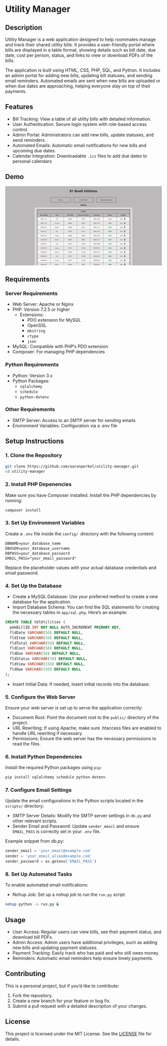 # Utility Manager

## Description
Utility Manager is a web application designed to help roommates manage and track their shared utility bills. It provides a user-friendly portal where bills are displayed in a table format, showing details such as bill date, due date, cost per person, status, and links to view or download PDFs of the bills.

The application is built using HTML, CSS, PHP, SQL, and Python. It includes an admin portal for adding new bills, updating bill statuses, and sending email reminders. Automated emails are sent when new bills are uploaded or when due dates are approaching, helping everyone stay on top of their payments.

## Features
- Bill Tracking: View a table of all utility bills with detailed information.
- User Authentication: Secure login system with role-based access control.
- Admin Portal: Administrators can add new bills, update statuses, and send reminders.
- Automated Emails: Automatic email notifications for new bills and upcoming due dates.
- Calendar Integration: Downloadable `.ics` files to add due dates to personal calendars

## Demo
![Demo](utility.png)

## Requirements
### Server Requirements
- Web Server: Apache or Nginx
- PHP: Version 7.2.5 or higher
    - Extensions:
        - PDO extension for MySQL
        - OpenSSL
        - `mbstring`
        - `ctype`
        - `json`
- MySQL: Compatible with PHP’s PDO extension
- Composer: For managing PHP dependencies

### Python Requirements
- Python: Version 3.x
- Python Packages:
    - `sqlalchemy`
    - `schedule`
    - `python-dotenv`

### Other Requirements
- SMTP Server: Access to an SMTP server for sending emails
- Environment Variables: Configuration via a .env file

## Setup Instructions
### 1. Clone the Repository
```bash
git clone https://github.com/aaronperkel/utility-manager.git
cd utility-manager
``` 

### 2. Install PHP Depenencies
Make sure you have Composer installed. Install the PHP dependencies by running:
```bash
composer install
```
### 3. Set Up Environment Variables
Create a `.env` file inside the `config/ `directory with the following content:
```dotenv
DBNAME=your_database_name
DBUSER=your_database_username
DBPASS=your_database_password
EMAIL_PASS="your_email_password"
```
Replace the placeholder values with your actual database credentials and email password.

### 4. Set Up the Database
- Create a MySQL Database: Use your preferred method to create a new database for the application.
- Import Database Schema: You can find the SQL statements for creating the necessary tables in `app/sql.php`. Here’s an example:
```sql
CREATE TABLE tblUtilities (
  pmkBillID INT NOT NULL AUTO_INCREMENT PRIMARY KEY,
  fldDate VARCHAR(50) DEFAULT NULL,
  fldItem VARCHAR(50) DEFAULT NULL,
  fldTotal VARCHAR(50) DEFAULT NULL,
  fldCost VARCHAR(50) DEFAULT NULL,
  fldDue VARCHAR(50) DEFAULT NULL,
  fldStatus VARCHAR(50) DEFAULT NULL,
  fldView VARCHAR(150) DEFAULT NULL,
  fldOwe VARCHAR(150) DEFAULT NULL
);
```
- Insert Initial Data: If needed, insert initial records into the database.

### 5. Configure the Web Server
Ensure your web server is set up to serve the application correctly:
- Document Root: Point the document root to the `public/` directory of the project.
- URL Rewriting: If using Apache, make sure .htaccess files are enabled to handle URL rewriting if necessary.
- Permissions: Ensure the web server has the necessary permissions to read the files.

### 6. Install Python Dependencies
Install the required Python packages using `pip`:
```bash
pip install sqlalchemy schedule python-dotenv
```

### 7. Configure Email Settings
Update the email configurations in the Python scripts located in the `scripts/` directory:
- SMTP Server Details: Modify the SMTP server settings in `db.py` and other relevant scripts.
- Sender Email and Password: Update `sender_email` and ensure` EMAIL_PASS` is correctly set in your `.env` file.

Example snippet from db.py:
```python
sender_email = 'your_email@example.com'
sender = 'your_email_alias@example.com'
sender_password = os.getenv('EMAIL_PASS')
```

### 8. Set Up Automated Tasks
To enable automated email notifications:
- Nohup Job: Set up a nohup job to run the `run.py` script.
```bash
nohup python -u run.py &
```

## Usage
- User Access: Regular users can view bills, see their payment status, and download bill PDFs.
- Admin Access: Admin users have additional privileges, such as adding new bills and updating payment statuses.
- Payment Tracking: Easily track who has paid and who still owes money.
- Reminders: Automatic email reminders help ensure timely payments.

## Contributing
This is a personal project, but if you’d like to contribute:
1.	Fork the repository.
2.	Create a new branch for your feature or bug fix.
3.	Submit a pull request with a detailed description of your changes.

## License
This project is licensed under the MIT License. See the [LICENSE](LICENSE.md) file for details.